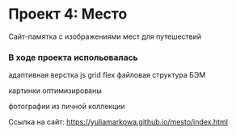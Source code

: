 # Проект 4: Место
Сайт-памятка с изображениями мест для путешествий

### В ходе проекта испольовалась
адаптивная верстка
js
grid
flex
файловая структура БЭМ

картинки оптимизированы

фотографии из личной коллекции

Ссылка на сайт: https://yuliamarkowa.github.io/mesto/index.html
